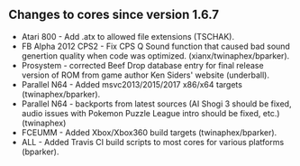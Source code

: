 Changes to cores since version 1.6.7
------------------------------------
* Atari 800 - Add .atx to allowed file extensions (TSCHAK).
* FB Alpha 2012 CPS2 - Fix CPS Q Sound function that caused bad sound genertion quality when code was optimized. (xianx/twinaphex/bparker).
* Prosystem - corrected Beef Drop database entry for final release version of ROM from game author Ken Siders' website (underball).
* Parallel N64 - Added msvc2013/2015/2017 x86/x64 targets (twinaphex/bparker).
* Parallel N64 - backports from latest sources (AI Shogi 3 should be fixed, audio issues with Pokemon Puzzle League intro should be fixed, etc.) (twinaphex)
* FCEUMM - Added Xbox/Xbox360 build targets (twinaphex/bparker).
* ALL - Added Travis CI build scripts to most cores for various platforms (bparker).
